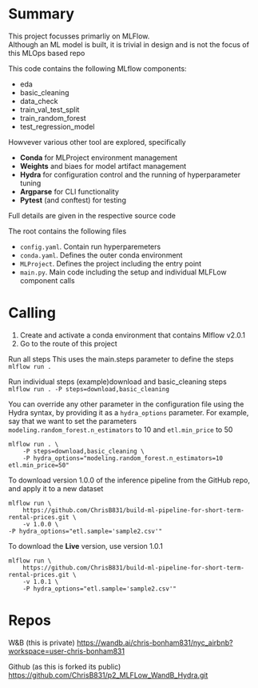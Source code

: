 # Summary
This project focusses primarliy on MLFlow.  
Although an ML model is built, it is trivial in design and is not the focus of this MLOps based repo

This code contains the following MLflow components:
* eda
* basic_cleaning
* data_check
* train_val_test_split
* train_random_forest
* test_regression_model

Howvever various other tool are explored, specifically
* **Conda** for MLProject environment management
* **Weights** and biaes for model artifact management
* **Hydra** for configuration control and the running of hyperparameter tuning
* **Argparse** for CLI functionality
* **Pytest** (and conftest) for testing



Full details are given in the respective source code


The root contains the following files

* `config.yaml`. Contain run hyperparemeters
* `conda.yaml`. Defines the outer conda environment
* `MLProject`. Defines the project including the entry point
* `main.py`. Main code including the setup and individual MLFLow component calls



# Calling

1) Create and activate a conda environment that contains Mlflow v2.0.1
2) Go to the route of this project



Run all steps This uses the main.steps parameter to define the steps  
`mlflow run .`



Run individual steps (example)download and basic_cleaning steps  
`mlflow run . -P steps=download,basic_cleaning`



You can override any other parameter in the configuration file using the Hydra syntax, by
providing it as a `hydra_options` parameter. For example, say that we want to set the parameters `modeling.random_forest.n_estimators` to 10 and `etl.min_price` to 50

```
mlflow run . \
	-P steps=download,basic_cleaning \
	-P hydra_options="modeling.random_forest.n_estimators=10 etl.min_price=50"
```



To download version 1.0.0 of the inference pipeline from the GitHub repo, and apply it to a new dataset

```
mlflow run \
	https://github.com/ChrisB831/build-ml-pipeline-for-short-term-rental-prices.git \
	-v 1.0.0 \
-P hydra_options="etl.sample='sample2.csv'"
```



To download the **Live** version, use version 1.0.1

```
mlflow run \
	https://github.com/ChrisB831/build-ml-pipeline-for-short-term-rental-prices.git \
	-v 1.0.1 \
	-P hydra_options="etl.sample='sample2.csv'"
```



# Repos
W&B (this is private)
https://wandb.ai/chris-bonham831/nyc_airbnb?workspace=user-chris-bonham831

Github (as this is forked its public)
https://github.com/ChrisB831/p2_MLFLow_WandB_Hydra.git

